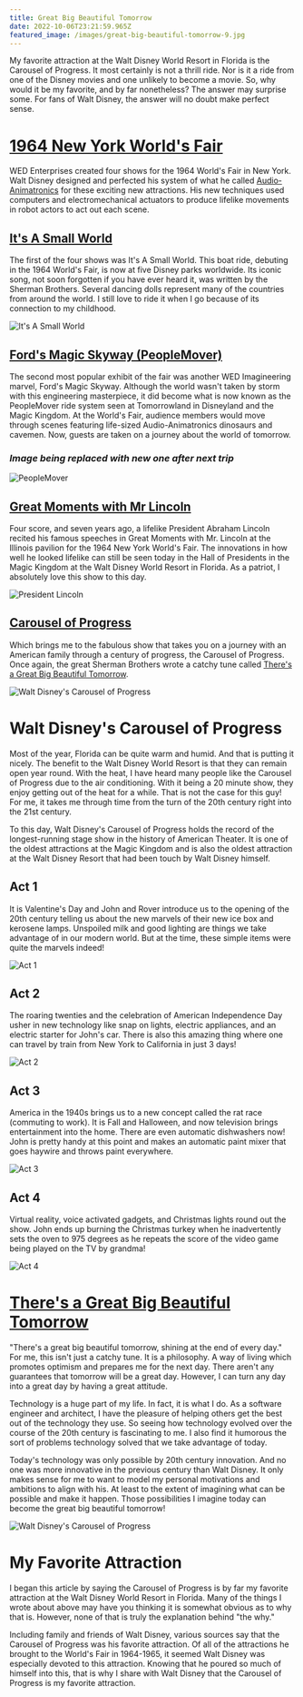 ```yaml
---
title: Great Big Beautiful Tomorrow
date: 2022-10-06T23:21:59.965Z
featured_image: /images/great-big-beautiful-tomorrow-9.jpg
---
```

My favorite attraction at the Walt Disney World Resort in Florida is the Carousel of Progress. It most certainly is not a thrill ride. Nor is it a ride from one of the Disney movies and one unlikely to become a movie. So, why would it be my favorite, and by far nonetheless? The answer may surprise some. For fans of Walt Disney, the answer will no doubt make perfect sense.

<!--more-->

# [1964 New York World's Fair](https://en.wikipedia.org/wiki/1964_New_York_World%27s_Fair#Disney_influence)

WED Enterprises created four shows for the 1964 World's Fair in New York. Walt Disney designed and perfected his system of what he called [Audio-Animatronics](https://www.magicalkingdoms.com/blog/2008/07/08/the-history-of-disneys-audio-animatronics/) for these exciting new attractions. His new techniques used computers and electromechanical actuators to produce lifelike movements in robot actors to act out each scene.

## [It's A Small World](https://disneyworld.disney.go.com/attractions/magic-kingdom/its-a-small-world/)

The first of the four shows was It's A Small World. This boat ride, debuting in the 1964 World's Fair, is now at five Disney parks worldwide. Its iconic song, not soon forgotten if you have ever heard it, was written by the Sherman Brothers. Several dancing dolls represent many of the countries from around the world. I still love to ride it when I go because of its connection to my childhood.

![It's A Small World](/assets/img/collections/posts/great-big-beautiful-tomorrow/great-big-beautiful-tomorrow-1.jpg "It's A Small World")

## [Ford's Magic Skyway (PeopleMover)](https://disneyworld.disney.go.com/attractions/magic-kingdom/tomorrowland-transit-authority-peoplemover/)

The second most popular exhibit of the fair was another WED Imagineering marvel, Ford's Magic Skyway. Although the world wasn't taken by storm with this engineering masterpiece, it did become what is now known as the PeopleMover ride system seen at Tomorrowland in Disneyland and the Magic Kingdom. At the World's Fair, audience members would move through scenes featuring life-sized Audio-Animatronics dinosaurs and cavemen. Now, guests are taken on a journey about the world of tomorrow.

### _Image being replaced with new one after next trip_
![PeopleMover](/assets/img/collections/posts/great-big-beautiful-tomorrow/great-big-beautiful-tomorrow-2.jpg "PeopleMover")

## [Great Moments with Mr Lincoln](https://disneyworld.disney.go.com/attractions/magic-kingdom/hall-of-presidents/)

Four score, and seven years ago, a lifelike President Abraham Lincoln recited his famous speeches in Great Moments with Mr. Lincoln at the Illinois pavilion for the 1964 New York World's Fair. The innovations in how well he looked lifelike can still be seen today in the Hall of Presidents in the Magic Kingdom at the Walt Disney World Resort in Florida. As a patriot, I absolutely love this show to this day.

![President Lincoln](/assets/img/collections/posts/great-big-beautiful-tomorrow/great-big-beautiful-tomorrow-3.jpg "President Lincoln")

## [Carousel of Progress](https://disneyworld.disney.go.com/attractions/magic-kingdom/walt-disney-carousel-of-progress/)

Which brings me to the fabulous show that takes you on a journey with an American family through a century of progress, the Carousel of Progress. Once again, the great Sherman Brothers wrote a catchy tune called [There's a Great Big Beautiful Tomorrow](https://en.wikipedia.org/wiki/There%27s_a_Great_Big_Beautiful_Tomorrow).

![Walt Disney's Carousel of Progress](/assets/img/collections/posts/great-big-beautiful-tomorrow/great-big-beautiful-tomorrow-4.jpg "Walt Disney's Carousel of Progress")

# Walt Disney's Carousel of Progress

Most of the year, Florida can be quite warm and humid. And that is putting it nicely. The benefit to the Walt Disney World Resort is that they can remain open year round. With the heat, I have heard many people like the Carousel of Progress due to the air conditioning. With it being a 20 minute show, they enjoy getting out of the heat for a while. That is not the case for this guy! For me, it takes me through time from the turn of the 20th century right into the 21st century.

To this day, Walt Disney's Carousel of Progress holds the record of the longest-running stage show in the history of American Theater. It is one of the oldest attractions at the Magic Kingdom and is also the oldest attraction at the Walt Disney Resort that had been touch by Walt Disney himself.

## Act 1

It is Valentine's Day and John and Rover introduce us to the opening of the 20th century telling us about the new marvels of their new ice box and kerosene lamps. Unspoiled milk and good lighting are things we take advantage of in our modern world. But at the time, these simple items were quite the marvels indeed!

![Act 1](/assets/img/collections/posts/great-big-beautiful-tomorrow/great-big-beautiful-tomorrow-5.jpg "Act 1")

## Act 2

The roaring twenties and the celebration of American Independence Day usher in new technology like snap on lights, electric appliances, and an electric starter for John's car. There is also this amazing thing where one can travel by train from New York to California in just 3 days!

![Act 2](/assets/img/collections/posts/great-big-beautiful-tomorrow/great-big-beautiful-tomorrow-6.jpg "Act 2")

## Act 3

America in the 1940s brings us to a new concept called the rat race (commuting to work). It is Fall and Halloween, and now television brings entertainment into the home. There are even automatic dishwashers now! John is pretty handy at this point and makes an automatic paint mixer that goes haywire and throws paint everywhere.

![Act 3](/assets/img/collections/posts/great-big-beautiful-tomorrow/great-big-beautiful-tomorrow-7.jpg "Act 3")

## Act 4

Virtual reality, voice activated gadgets, and Christmas lights round out the show. John ends up burning the Christmas turkey when he inadvertently sets the oven to 975 degrees as he repeats the score of the video game being played on the TV by grandma!

![Act 4](/assets/img/collections/posts/great-big-beautiful-tomorrow/great-big-beautiful-tomorrow-8.jpg "Act 4")

# [There's a Great Big Beautiful Tomorrow](https://en.wikipedia.org/wiki/There%27s_a_Great_Big_Beautiful_Tomorrow)

"There's a great big beautiful tomorrow, shining at the end of every day." For me, this isn't just a catchy tune. It is a philosophy. A way of living which promotes optimism and prepares me for the next day. There aren't any guarantees that tomorrow will be a great day. However, I can turn any day into a great day by having a great attitude.

Technology is a huge part of my life. In fact, it is what I do. As a software engineer and architect, I have the pleasure of helping others get the best out of the technology they use. So seeing how technology evolved over the course of the 20th century is fascinating to me. I also find it humorous the sort of problems technology solved that we take advantage of today.

Today's technology was only possible by 20th century innovation. And no one was more innovative in the previous century than Walt Disney. It only makes sense for me to want to model my personal motivations and ambitions to align with his. At least to the extent of imagining what can be possible and make it happen. Those possibilities I imagine today can become the great big beautiful tomorrow!

![Walt Disney's Carousel of Progress](/assets/img/collections/posts/great-big-beautiful-tomorrow/great-big-beautiful-tomorrow-9.jpg "Walt Disney's Carousel of Progress")

# My Favorite Attraction

I began this article by saying the Carousel of Progress is by far my favorite attraction at the Walt Disney World Resort in Florida. Many of the things I wrote about above may have you thinking it is somewhat obvious as to why that is. However, none of that is truly the explanation behind "the why."

Including family and friends of Walt Disney, various sources say that the Carousel of Progress was his favorite attraction. Of all of the attractions he brought to the World's Fair in 1964-1965, it seemed Walt Disney was especially devoted to this attraction. Knowing that he poured so much of himself into this, that is why I share with Walt Disney that the Carousel of Progress is my favorite attraction.